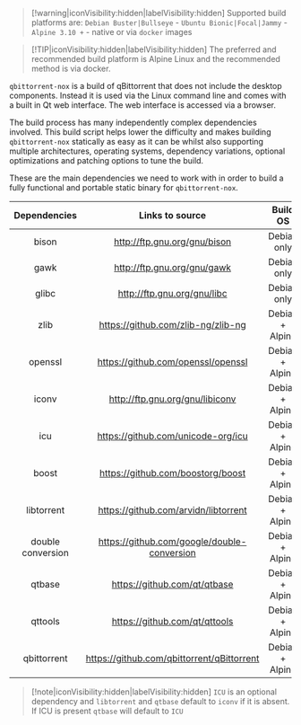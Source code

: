 > [!warning|iconVisibility:hidden|labelVisibility:hidden] Supported build platforms are: `Debian Buster|Bullseye` - `Ubuntu Bionic|Focal|Jammy` - `Alpine 3.10 +` - native or via `docker` images

> [!TIP|iconVisibility:hidden|labelVisibility:hidden] The preferred and recommended build platform is Alpine Linux and the recommended method is via docker.

`qbittorrent-nox` is a build of qBittorrent that does not include the desktop components. Instead it is used via the Linux command line and comes with a built in Qt web interface. The web interface is accessed via a browser.

The build process has many independently complex dependencies involved. This build script helps lower the difficulty and makes building `qbittorrent-nox` statically as easy as it can be whilst also supporting multiple architectures, operating systems, dependency variations, optional optimizations and patching options to tune the build.

These are the main dependencies we need to work with in order to build a fully functional and portable static binary for `qbittorrent-nox`.

|   Dependencies    |               Links to source                |    Build OS     | Requirements |
| :---------------: | :------------------------------------------: | :-------------: | :----------: |
|       bison       |         http://ftp.gnu.org/gnu/bison         |   Debian only   |   required   |
|       gawk        |         http://ftp.gnu.org/gnu/gawk          |   Debian only   |   required   |
|       glibc       |         http://ftp.gnu.org/gnu/libc          |   Debian only   |   required   |
|       zlib        |     <https://github.com/zlib-ng/zlib-ng>     | Debian + Alpine |   required   |
|      openssl      |     <https://github.com/openssl/openssl>     | Debian + Alpine |   required   |
|       iconv       |       http://ftp.gnu.org/gnu/libiconv        | Debian + Alpine |   required   |
|        icu        |      https://github.com/unicode-org/icu      | Debian + Alpine |   optional   |
|       boost       |     <https://github.com/boostorg/boost>      | Debian + Alpine |   required   |
|    libtorrent     |     https://github.com/arvidn/libtorrent     | Debian + Alpine |   required   |
| double conversion | https://github.com/google/double-conversion  | Debian + Alpine |   required   |
|      qtbase       |        <https://github.com/qt/qtbase>        | Debian + Alpine |   required   |
|      qttools      |       <https://github.com/qt/qttools>        | Debian + Alpine |   required   |
|    qbittorrent    | <https://github.com/qbittorrent/qBittorrent> | Debian + Alpine |   required   |

> [!note|iconVisibility:hidden|labelVisibility:hidden] `ICU` is an optional dependency and `libtorrent` and `qtbase` default to `iconv` if it is absent. If ICU is present `qtbase` will default to `ICU`

